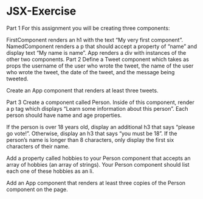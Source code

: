 # JSX-Exercise

Part 1
For this assignment you will be creating three components:

FirstComponent
renders an h1 with the text “My very first component”.
NamedComponent
renders a p that should accept a property of “name” and display text “My name is name”.
App
renders a div with instances of the other two components.
Part 2
Define a Tweet component which takes as props the username of the user who wrote the tweet, the name of the user who wrote the tweet, the date of the tweet, and the message being tweeted.

Create an App component that renders at least three tweets.

Part 3
Create a component called Person. Inside of this component, render a p tag which displays “Learn some information about this person”. Each person should have name and age properties.

If the person is over 18 years old, display an additional h3 that says “please go vote!”. Otherwise, display an h3 that says “you must be 18”. If the person’s name is longer than 8 characters, only display the first six characters of their name.

Add a property called hobbies to your Person component that accepts an array of hobbies (an array of strings). Your Person component should list each one of these hobbies as an li.

Add an App component that renders at least three copies of the Person component on the page.